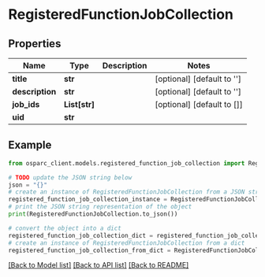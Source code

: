 # RegisteredFunctionJobCollection


## Properties

Name | Type | Description | Notes
------------ | ------------- | ------------- | -------------
**title** | **str** |  | [optional] [default to '']
**description** | **str** |  | [optional] [default to '']
**job_ids** | **List[str]** |  | [optional] [default to []]
**uid** | **str** |  | 

## Example

```python
from osparc_client.models.registered_function_job_collection import RegisteredFunctionJobCollection

# TODO update the JSON string below
json = "{}"
# create an instance of RegisteredFunctionJobCollection from a JSON string
registered_function_job_collection_instance = RegisteredFunctionJobCollection.from_json(json)
# print the JSON string representation of the object
print(RegisteredFunctionJobCollection.to_json())

# convert the object into a dict
registered_function_job_collection_dict = registered_function_job_collection_instance.to_dict()
# create an instance of RegisteredFunctionJobCollection from a dict
registered_function_job_collection_from_dict = RegisteredFunctionJobCollection.from_dict(registered_function_job_collection_dict)
```
[[Back to Model list]](../README.md#documentation-for-models) [[Back to API list]](../README.md#documentation-for-api-endpoints) [[Back to README]](../README.md)


